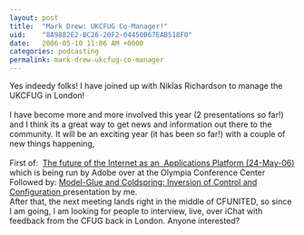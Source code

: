 ```yaml
---
layout: post
title:  "Mark Drew: UKCFUG Co-Manager!"
uid:	"8A9882E2-BC26-20F2-04450B67EAB518F0"
date:   2006-05-10 11:06 AM +0000
categories: podcasting
permalink: mark-drew-ukcfug-co-manager
---
```

Yes indeedy folks! I have joined up with Niklas Richardson to manage the UKCFUG in London!<br /><br />I have become more and more involved this year (2 presentations so far!) and I think its a great way to get news and information out there to the community. It will be an exciting year (it has been so far!) with a couple of new things happening, <br /><br />First of:&nbsp; <a href="http://www.ukcfug.org/index.cfm?objectid=1A765865-F1FF-921E-1459C18A66705587" target="_blank">The future of the Internet as an&nbsp; Applications Platform (24-May-06)</a> which is being run by Adobe over at the Olympia Conference Center <br />Followed by: <a href="http://www.ukcfug.org/index.cfm?objectid=DFC76F2A-F1FF-921E-1825D894DB19E50A" target="_blank">Model-Glue and Coldspring: Inversion of Control and Configuration </a>presentation by me.<br />After that, the next meeting lands right in the middle of CFUNITED, so since I am going, I am looking for people to interview, live, over iChat with feedback from the CFUG back in London. Anyone interested?